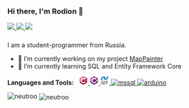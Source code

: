 ### Hi there, I'm Rodion 👋

<a href="https://vk.com/neutr0o">
  <img alignment="left" width="20" style="margin-left: 10" src="https://img.icons8.com/color/48/000000/vk-circled.png"/>
</a>
<a href="https://t.me/neutr0o">
  <img alignment="left" width="20" src="https://img.icons8.com/color/48/000000/telegram-app--v1.png"/>
</a>
<a href="https://www.instagram.com/nyautro/">
  <img alignment="left" width="20" src="https://img.icons8.com/fluency/48/000000/instagram-new.png"/>
</a>

<br/>

###

I am a student-programmer from Russia.
- 🔭 I’m currently working on my project [MapPainter](https://github.com/Neutroo/MapPainter)
- 🌱 I’m currently learning SQL and Entity Framework Core

**Languages and Tools:** &nbsp;
  <a href="https://www.w3schools.com/cpp/" target="_blank" rel="noreferrer"> 
    <img src="https://raw.githubusercontent.com/devicons/devicon/master/icons/cplusplus/cplusplus-original.svg" alt="cplusplus" width="20"/> 
  </a> 
  <a href="https://www.w3schools.com/cs/" target="_blank" rel="noreferrer"> <img src="https://raw.githubusercontent.com/devicons/devicon/master/icons/csharp/csharp-original.svg" alt="csharp" width="20"/> 
  </a> 
  <a href="https://dotnet.microsoft.com/" target="_blank" rel="noreferrer"> 
    <img src="https://raw.githubusercontent.com/devicons/devicon/master/icons/dot-net/dot-net-original-wordmark.svg" alt="dotnet" width="20"/> 
  </a> 
  <a href="https://www.microsoft.com/en-us/sql-server" target="_blank" rel="noreferrer"> <img src="https://www.svgrepo.com/show/303229/microsoft-sql-server-logo.svg" alt="mssql" width="20"/> 
  </a> 
    <a href="https://www.arduino.cc/" target="_blank" rel="noreferrer"> <img src="https://cdn.worldvectorlogo.com/logos/arduino-1.svg" alt="arduino" width="20"/> 
  </a> 

<p><img align="left" src="https://github-readme-stats.vercel.app/api/top-langs?username=neutroo&show_icons=true&locale=en&layout=compact" alt="neutroo" /></p>

<p>&nbsp;<img align="center" src="https://github-readme-stats.vercel.app/api?username=neutroo&show_icons=true&locale=en" alt="neutroo" /></p>
